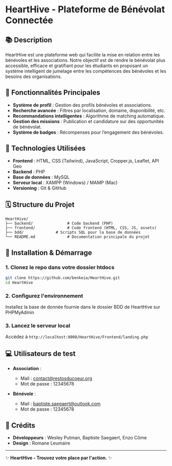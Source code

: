 # HeartHive - Plateforme de Bénévolat Connectée

## 📚 Description

HeartHive est une plateforme web qui facilite la mise en relation entre les bénévoles et les associations. Notre objectif est de rendre le bénévolat plus accessible, efficace et gratifiant pour les étudiants en proposant un système intelligent de jumelage entre les compétences des bénévoles et les besoins des organisations.

## 🎯 Fonctionnalités Principales

- **Système de profil** : Gestion des profils bénévoles et associations.
- **Recherche avancée** : Filtres par localisation, domaine, disponibilité, etc.
- **Recommandations intelligentes** : Algorithme de matching automatique.
- **Gestion des missions** : Publication et candidature sur des opportunités de bénévolat.
- **Système de badges** : Récompenses pour l’engagement des bénévoles.

## 💪 Technologies Utilisées

- **Frontend** : HTML, CSS (Tailwind), JavaScript, Cropper.js, Leaflet, API Geo
- **Backend** : PHP
- **Base de données** : MySQL
- **Serveur local** : XAMPP (Windows) / MAMP (Mac)
- **Versioning** : Git & GitHub

## 🗓 Structure du Projet

```
HeartHive/
├── backend/               # Code backend (PHP)
├── frontend/              # Code frontend (HTML, CSS, JS, assets)
├── bdd/              # Scripts SQL pour la base de données
└── README.md              # Documentation principale du projet
```

## 🚀 Installation & Démarrage

### 1. Clonez le repo dans votre dossier htdocs

```bash
git clone https://github.com/benkeia/HeartHive.git
cd HeartHive
```

### 2. Configurez l'environnement

Installez la base de donnée fournie dans le dossier BDD de HeartHive sur PHPMyAdmin

### 3. Lancez le serveur local

Accédez à `http://localhost:8000/HeartHive/Frontend/landing.php`

## 💻 Utilisateurs de test

- **Association** :

  - Mail : contact@restosducoeur.org
  - Mot de passe : 12345678

- **Bénévole** :

  - Mail : baptiste.saegaert@outlook.com
  - Mot de passe : 12345678

## 🌟 Crédits

- **Développeurs** : Wesley Putman, Baptiste Saegaert, Enzo Côme
- **Design** : Romane Leumaire

---

✨ **HeartHive - Trouvez votre place par l'action.** ✨
